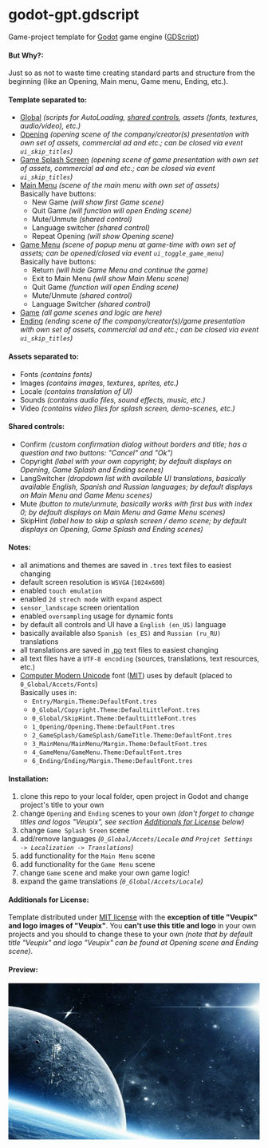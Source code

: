 # godot-gpt.gdscript
Game-project template for [Godot](https://godotengine.org/) game engine ([GDScript](http://docs.godotengine.org/en/latest/getting_started/scripting/gdscript/gdscript_basics.html))

#### But Why?:
Just so as not to waste time creating standard parts and structure from the beginning (like an Opening, Main menu, Game menu, Ending, etc.).

#### Template separated to:
* [Global](0_Global) _(scripts for AutoLoading, [shared controls](#shared-controls), assets (fonts, textures, audio/video), etc.)_
* [Opening](1_Opening) _(opening scene of the company/creator(s) presentation with own set of assets, commercial ad and etc.; can be closed via event `ui_skip_titles`)_
* [Game Splash Screen](2_GameSplash) _(opening scene of game presentation with own set of assets, commercial ad and etc.; can be closed via event `ui_skip_titles`)_
* [Main Menu](3_MainMenu) _(scene of the main menu with own set of assets)_
<br/>  Basically have buttons:
  * New Game _(will show first Game scene)_
  * Quit Game _(will function will open Ending scene)_
  * Mute/Unmute _(shared control)_
  * Language switcher _(shared control)_
  * Repeat Opening _(will show Opening scene)_
* [Game Menu](4_GameMenu) _(scene of popup menu at game-time with own set of assets; can be opened/closed via event `ui_toggle_game_menu`)_
<br/>  Basically have buttons:
  * Return _(will hide Game Menu and continue the game)_
  * Exit to Main Menu _(will show Main Menu scene)_
  * Quit Game _(function will open Ending scene)_
  * Mute/Unmute _(shared control)_
  * Language Switcher _(shared control)_
* [Game](5_Game) _(all game scenes and logic are here)_
* [Ending](6_Ending) _(ending scene of the company/creator(s)/game presentation with own set of assets, commercial ad and etc.; can be closed via event `ui_skip_titles`)_


#### Assets separated to:
* Fonts _(contains fonts)_
* Images _(contains images, textures, sprites, etc.)_
* Locale _(contains translation of UI)_
* Sounds _(contains audio files, sound effects, music, etc.)_
* Video _(contains video files for splash screen, demo-scenes, etc.)_

#### Shared controls:
* Confirm _(custom confirmation dialog without borders and title; has a question and two buttons: "Cancel" and "Ok")_
* Copyright _(label with your own copyright; by default displays on Opening, Game Splash and Ending scenes)_
* LangSwitcher _(dropdown list with available UI translations, basically available English, Spanish and Russian languages; by default displays on Main Menu and Game Menu scenes)_
* Mute _(button to mute/unmute, basically works with first bus with index 0; by default displays on Main Menu and Game Menu scenes)_
* SkipHint _(label how to skip a splash screen / demo scene; by default displays on Opening, Game Splash and Ending scenes)_

#### Notes:
* all animations and themes are saved in `.tres` text files to easiest changing
* default screen resolution is `WSVGA` (`1024x600`)
* enabled `touch emulation`
* enabled `2d strech mode` with `expand` aspect
* `sensor_landscape` screen orientation
* enabled `oversampling` usage for dynamic fonts
* by default all controls and UI have a `English (en_US)` language
* basically available also `Spanish (es_ES)` and `Russian (ru_RU)` translations
* all translations are saved in [.po](https://en.wikipedia.org/wiki/Gettext) text files to easiest changing
* all text files have a `UTF-8 encoding` (sources, translations, text resources, etc.)
* [Computer Modern Unicode](https://sourceforge.net/projects/cm-unicode/) font ([MIT](https://en.wikipedia.org/wiki/MIT_License)) uses by default (placed to `0_Global/Accets/Fonts`)
<br/>  Basically uses in:
  * `Entry/Margin.Theme:DefaultFont.tres`
  * `0_Global/Copyright.Theme:DefaultLittleFont.tres`
  * `0_Global/SkipHint.Theme:DefaultLittleFont.tres`
  * `1_Opening/Opening.Theme:DefaultFont.tres`
  * `2_GameSplash/GameSplash/GameTitle.Theme:DefaultFont.tres`
  * `3_MainMenu/MainMenu/Margin.Theme:DefaultFont.tres`
  * `4_GameMenu/GameMenu.Theme:DefaultFont.tres`
  * `6_Ending/Ending/Margin.Theme:DefaultFont.tres`

#### Installation:
1. clone this repo to your local folder, open project in Godot and change project's title to your own
2. change `Opening` and `Ending` scenes to your own _(don't forget to change titles and logos "Veupix", see section [Additionals for License](#additionals-for-license) below)_
3. change `Game Splash Sreen` scene
4. add/remove languages _(`0_Global/Accets/Locale` and `Projcet Settings -> Localization -> Translations`)_
5. add functionality for the `Main Menu` scene
6. add functionality for the `Game Menu` scene
7. change `Game` scene and make your own game logic!
8. expand the game translations _(`0_Global/Accets/Locale`)_

#### Additionals for License:
Template distributed under [MIT license](https://en.wikipedia.org/wiki/MIT_License) with the **exception of title "Veupix" and logo images of "Veupix"**.
 You **can't use this title and logo** in your own projects and you should to change these to your own
 _(note that by default title "Veupix" and logo "Veupix" can be found at Opening scene and Ending scene)_.

#### Preview:
![gpt](giphy1.gif)